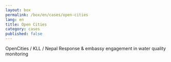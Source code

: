 ```yaml
---
layout: box
permalink: /box/en/cases/open-cities
lang: en
title: Open Cities
category: cases
published: false
---
```


OpenCities / KLL / Nepal Response & embassy engagement in water quality monitoring
